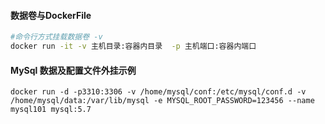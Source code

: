 #### 数据卷与DockerFile

```bash
#命令行方式挂载数据卷 -v
docker run -it -v 主机目录:容器内目录  -p 主机端口:容器内端口
```

#### MySql 数据及配置文件外挂示例

```shell
docker run -d -p3310:3306 -v /home/mysql/conf:/etc/mysql/conf.d -v /home/mysql/data:/var/lib/mysql -e MYSQL_ROOT_PASSWORD=123456 --name mysql101 mysql:5.7
```



